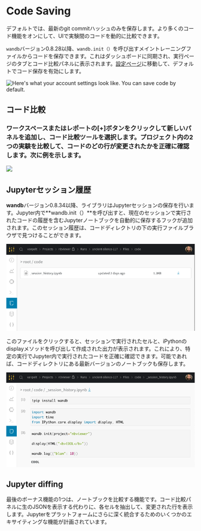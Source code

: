 # Code Saving

 デフォルトでは、最新のgit commitハッシュのみを保存します。より多くのコード機能をオンにして、UIで実験間のコードを動的に比較できます。

 `wandb`バージョン0.8.28以降、`wandb.init（）`を呼び出すメイントレーニングファイルからコードを保存できます。これはダッシュボードに同期され、実行ページのタブとコード比較パネルに表示されます。[設定ページ](https://wandb.ai/settings)に移動して、デフォルトでコード保存を有効にします。

![Here&apos;s what your account settings look like. You can save code by default.](../../../.gitbook/assets/screen-shot-2020-05-12-at-12.28.40-pm.png)

##  コード比較

### ワークスペースまたはレポートの\[+\]ボタンをクリックして新しいパネルを追加し、コード比較ツールを選択します。プロジェクト内の2つの実験を比較して、コードのどの行が変更されたかを正確に確認します。次に例を示します。

![](../../../.gitbook/assets/cc1.png)

## Jupyterセッション履歴

**wandb**バージョン0.8.34以降、ライブラリはJupyterセッションの保存を行います。Jupyter内で**wandb.init（）**を呼び出すと、現在のセッションで実行されたコードの履歴を含むJupyterノートブックを自動的に保存するフックが追加されます。このセッション履歴は、コードディレクトリの下の実行ファイルブラウザで見つけることができます。

![](../../../.gitbook/assets/cc2%20%284%29%20%284%29.png)

 このファイルをクリックすると、セッションで実行されたセルと、iPythonのdisplayメソッドを呼び出して作成された出力が表示されます。これにより、特定の実行でJupyter内で実行されたコードを正確に確認できます。可能であれば、コードディレクトリにある最新バージョンのノートブックも保存します。

![](../../../.gitbook/assets/cc3%20%283%29%20%281%29.png)

## Jupyter diffing

最後のボーナス機能の1つは、ノートブックを比較する機能です。コード比較パネルに生のJSONを表示する代わりに、各セルを抽出して、変更された行を表示します。Jupyterをプラットフォームにさらに深く統合するためのいくつかのエキサイティングな機能が計画されています。

